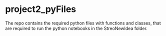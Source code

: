 # project2_pyFiles
The repo contains the required python files with functions and classes, that are required to run the python notebooks in the StreoNewIdea folder. 
